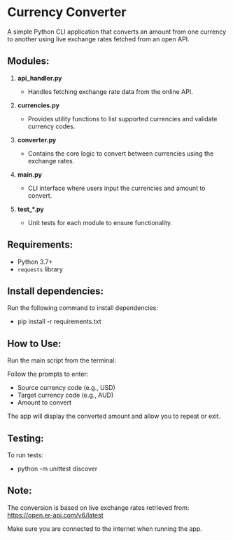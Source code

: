 Currency Converter
==================

A simple Python CLI application that converts an amount from one currency to another
using live exchange rates fetched from an open API.

Modules:
--------

1. **api_handler.py**
   - Handles fetching exchange rate data from the online API.

2. **currencies.py**
   - Provides utility functions to list supported currencies and validate currency codes.

3. **converter.py**
   - Contains the core logic to convert between currencies using the exchange rates.

4. **main.py**
   - CLI interface where users input the currencies and amount to convert.

5. **test_*.py**
   - Unit tests for each module to ensure functionality.

Requirements:
-------------
- Python 3.7+
- `requests` library

Install dependencies:
---------------------
Run the following command to install dependencies:
- pip install -r requirements.txt

How to Use:
-----------
Run the main script from the terminal:

Follow the prompts to enter:
- Source currency code (e.g., USD)
- Target currency code (e.g., AUD)
- Amount to convert

The app will display the converted amount and allow you to repeat or exit.

Testing:
--------
To run tests:
- python -m unittest discover

Note:
-----
The conversion is based on live exchange rates retrieved from:
https://open.er-api.com/v6/latest

Make sure you are connected to the internet when running the app.

